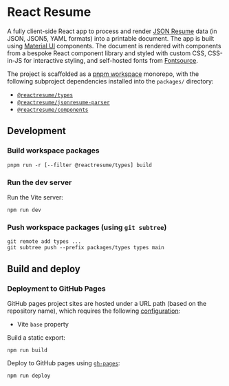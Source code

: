 # React Resume

A fully client-side React app to process and render [JSON Resume](https://jsonresume.org/schema) data (in JSON, JSON5, YAML formats) into a printable document. The app is built using [Material UI](https://mui.com/material-ui/) components. The document is rendered with components from a bespoke React component library and styled with custom CSS, CSS-in-JS for interactive styling, and self-hosted fonts from [Fontsource](https://fontsource.org).

The project is scaffolded as a [pnpm workspace](https://pnpm.io/workspaces) monorepo, with the following subproject dependencies installed into the `packages/` directory:

- [`@reactresume/types`](https://github.com/chrjl/reactresume--types)
- [`@reactresume/jsonresume-parser`](https://github.com/chrjl/reactresume--jsonresume-parser)
- [`@reactresume/components`](https://github.com/chrjl/reactresume--components)

## Development

### Build workspace packages

```
pnpm run -r [--filter @reactresume/types] build
```

### Run the dev server

Run the Vite server:

```
npm run dev
```

### Push workspace packages (using `git subtree`)

```
git remote add types ...
git subtree push --prefix packages/types types main
```

## Build and deploy

### Deployment to GitHub Pages

GitHub pages project sites are hosted under a URL path (based on the repository name), which requires the following [configuration](https://vite.dev/guide/static-deploy#github-pages):

- Vite `base` property

Build a static export:

```
npm run build
```

Deploy to GitHub pages using [`gh-pages`](https://www.npmjs.com/package/gh-pages):

```
npm run deploy
```
